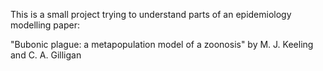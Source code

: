 This is a small project trying to understand parts of an epidemiology modelling paper:  

"Bubonic plague: a metapopulation model of a zoonosis" by M. J. Keeling and C. A. Gilligan
